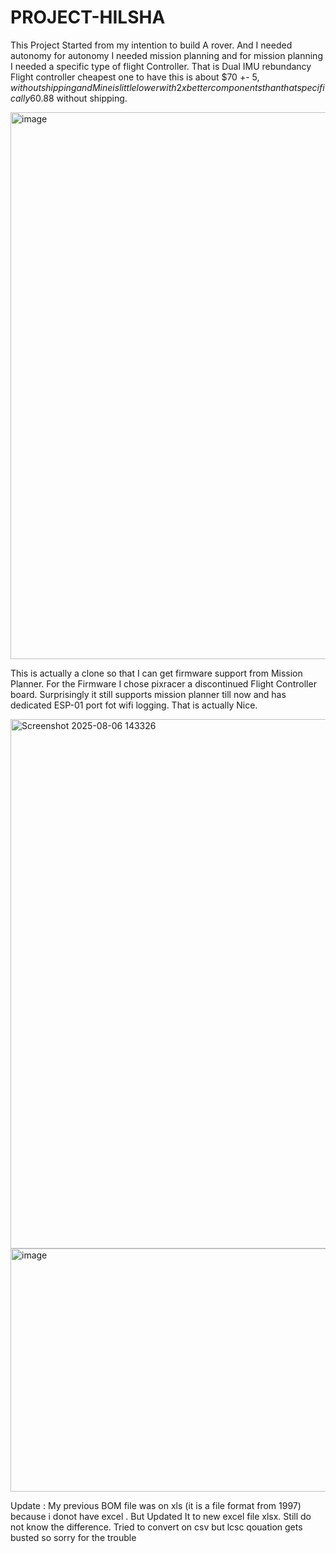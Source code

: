 # PROJECT-HILSHA

This Project Started from my intention to build A rover. And I needed autonomy for autonomy I needed mission planning and for mission planning I needed a specific type of flight Controller.
That is Dual IMU rebundancy Flight controller cheapest one to have this is about $70 +- $5 ,without shipping and Mine is little lower with 2x better components than that specifically 60.88$ without shipping.

<img width="1599" height="875" alt="image" src="https://github.com/user-attachments/assets/1fb379d2-1e1a-47ed-8f0a-76917e27b00d" />
 
This is actually a clone so that I can get firmware support from Mission Planner. For the Firmware I chose pixracer a discontinued Flight Controller board. Surprisingly it still supports mission planner till now and has dedicated ESP-01 port fot wifi logging. That is actually Nice.

<img width="1379" height="847" alt="Screenshot 2025-08-06 143326" src="https://github.com/user-attachments/assets/f1ecbe4a-52ef-47fd-add0-9ff30a0389bf" />


<img width="557" height="389" alt="image" src="https://github.com/user-attachments/assets/5cc4ad06-8d29-4146-b075-2d4a6133e7d0" />

Update : My previous BOM file was on xls (it is a file format from 1997) because i donot have excel . But Updated It to new excel file xlsx. Still do not know the difference. Tried to convert on csv but lcsc qouation gets busted so sorry for the trouble

